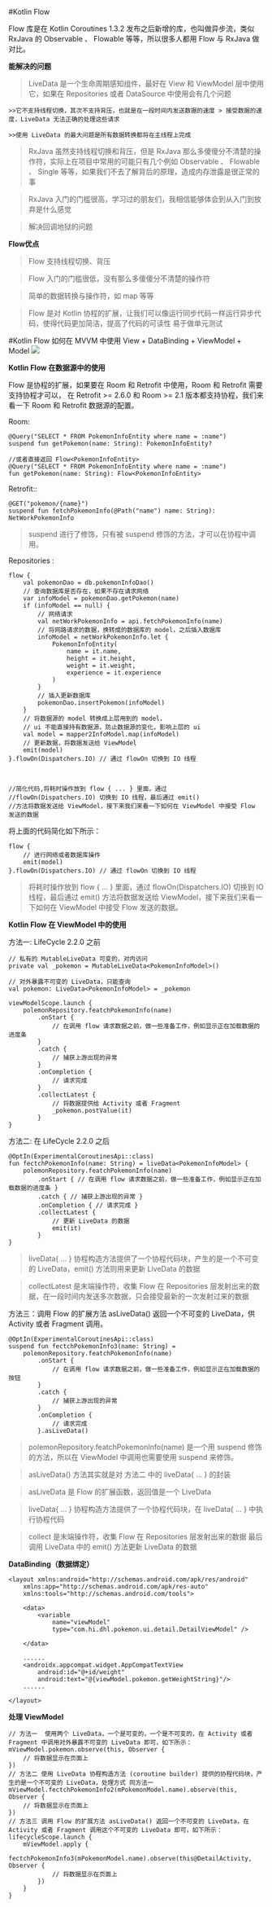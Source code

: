 #Kotlin Flow

Flow 库是在 Kotlin Coroutines 1.3.2 发布之后新增的库，也叫做异步流，类似 RxJava 的 Observable 、
 Flowable 等等，所以很多人都用 Flow 与 RxJava 做对比。

**能解决的问题**
>LiveData 是一个生命周期感知组件，最好在 View 和 ViewModel 层中使用它，如果在 Repositories 或者 DataSource 中使用会有几个问题

    >>它不支持线程切换，其次不支持背压，也就是在一段时间内发送数据的速度 > 接受数据的速度，LiveData 无法正确的处理这些请求
    
    >>使用 LiveData 的最大问题是所有数据转换都将在主线程上完成

>RxJava 虽然支持线程切换和背压，但是 RxJava 那么多傻傻分不清楚的操作符，实际上在项目中常用的可能只有几个例如 Observable 、 Flowable 、 Single 等等，如果我们不去了解背后的原理，造成内存泄露是很正常的事
 
>RxJava 入门的门槛很高，学习过的朋友们，我相信能够体会到从入门到放弃是什么感觉

>解决回调地狱的问题

**Flow优点**
>Flow 支持线程切换、背压

>Flow 入门的门槛很低，没有那么多傻傻分不清楚的操作符

>简单的数据转换与操作符，如 map 等等

>Flow 是对 Kotlin 协程的扩展，让我们可以像运行同步代码一样运行异步代码，使得代码更加简洁，提高了代码的可读性
 易于做单元测试
 
#Kotlin Flow 如何在 MVVM 中使用
View + DataBinding + ViewModel + Model 
![](imagers/ed6c64f9.png)


**Kotlin Flow 在数据源中的使用**

Flow 是协程的扩展，如果要在 Room 和 Retrofit 中使用，Room 和 Retrofit 需要支持协程才可以，
在 Retrofit >= 2.6.0 和 Room >= 2.1 版本都支持协程，我们来看一下 Room 和 Retrofit 数据源的配置。


Room:

    @Query("SELECT * FROM PokemonInfoEntity where name = :name")
    suspend fun getPokemon(name: String): PokemonInfoEntity?

    //或者直接返回 Flow<PokemonInfoEntity>
    @Query("SELECT * FROM PokemonInfoEntity where name = :name")
    fun getPokemon(name: String): Flow<PokemonInfoEntity>
Retrofit::

    @GET("pokemon/{name}")
    suspend fun fetchPokemonInfo(@Path("name") name: String): NetWorkPokemonInfo

>suspend 进行了修饰，只有被 suspend 修饰的方法，才可以在协程中调用。

Repositories :

    flow {
        val pokemonDao = db.pokemonInfoDao()
        // 查询数据库是否存在，如果不存在请求网络
        var infoModel = pokemonDao.getPokemon(name)
        if (infoModel == null) {
            // 网络请求
            val netWorkPokemonInfo = api.fetchPokemonInfo(name)
            // 将网路请求的数据，换转成的数据库的 model，之后插入数据库
            infoModel = netWorkPokemonInfo.let {
                PokemonInfoEntity(
                    name = it.name,
                    height = it.height,
                    weight = it.weight,
                    experience = it.experience
                )
            }
            // 插入更新数据库
            pokemonDao.insertPokemon(infoModel)
        }
        // 将数据源的 model 转换成上层用到的 model，
        // ui 不能直接持有数据源，防止数据源的变化，影响上层的 ui
        val model = mapper2InfoModel.map(infoModel)
        // 更新数据，将数据发送给 ViewModel
        emit(model)
    }.flowOn(Dispatchers.IO) // 通过 flowOn 切换到 IO 线程



    //简化代码,将耗时操作放到 flow { ... } 里面，通过 
    //flowOn(Dispatchers.IO) 切换到 IO 线程，最后通过 emit() 
    //方法将数据发送给 ViewModel，接下来我们来看一下如何在 ViewModel 中接受 Flow 发送的数据

将上面的代码简化如下所示：

    flow {
        // 进行网络或者数据库操作
        emit(model)
    }.flowOn(Dispatchers.IO) // 通过 flowOn 切换到 IO 线程
    
>将耗时操作放到 flow { ... } 里面，通过 flowOn(Dispatchers.IO) 切换到 IO 线程，最后通过 emit() 
方法将数据发送给 ViewModel，接下来我们来看一下如何在 ViewModel 中接受 Flow 发送的数据。
>

**Kotlin Flow 在 ViewModel 中的使用**

方法一: LifeCycle 2.2.0 之前
    
    // 私有的 MutableLiveData 可变的，对内访问
    private val _pokemon = MutableLiveData<PokemonInfoModel>()
    
    // 对外暴露不可变的 LiveData，只能查询
    val pokemon: LiveData<PokemonInfoModel> = _pokemon
    
    viewModelScope.launch {
        polemonRepository.featchPokemonInfo(name)
            .onStart {
                // 在调用 flow 请求数据之前，做一些准备工作，例如显示正在加载数据的进度条
            }
            .catch {
                // 捕获上游出现的异常
            }
            .onCompletion {
                // 请求完成
            }
            .collectLatest {
                // 将数据提供给 Activity 或者 Fragment
                _pokemon.postValue(it)
            }
    }

方法二:   在 LifeCycle 2.2.0 之后
  
    @OptIn(ExperimentalCoroutinesApi::class)
    fun fectchPokemonInfo(name: String) = liveData<PokemonInfoModel> {
        polemonRepository.featchPokemonInfo(name)
            .onStart { // 在调用 flow 请求数据之前，做一些准备工作，例如显示正在加载数据的进度条 }
            .catch { // 捕获上游出现的异常 }
            .onCompletion { // 请求完成 }
            .collectLatest {
                // 更新 LiveData 的数据
                emit(it)
            }
    }
    
>liveData{ ... } 协程构造方法提供了一个协程代码块，产生的是一个不可变的 LiveData，emit() 方法则用来更新 LiveData 的数据

>collectLatest 是末端操作符，收集 Flow 在 Repositories 层发射出来的数据，在一段时间内发送多次数据，只会接受最新的一次发射过来的数据

方法三：调用 Flow 的扩展方法 asLiveData() 返回一个不可变的 LiveData，供 Activity 或者 Fragment 调用。
  
    @OptIn(ExperimentalCoroutinesApi::class)
    suspend fun fectchPokemonInfo3(name: String) =
        polemonRepository.featchPokemonInfo(name)
            .onStart {
                // 在调用 flow 请求数据之前，做一些准备工作，例如显示正在加载数据的按钮
            }
            .catch {
                // 捕获上游出现的异常
            }
            .onCompletion {
                // 请求完成
            }.asLiveData()
    
>polemonRepository.featchPokemonInfo(name) 是一个用 suspend 修饰的方法，所以在 ViewModel 中调用也需要使用 suspend 来修饰。

>asLiveData() 方法其实就是对 方法二 中的 liveData{ ... } 的封装

>asLiveData 是 Flow 的扩展函数，返回值是一个 LiveData

> liveData{ ... } 协程构造方法提供了一个协程代码块，在 liveData{ ... } 中执行协程代码

> collect 是末端操作符，收集 Flow 在 Repositories 层发射出来的数据 最后调用 LiveData 中的 emit() 方法更新 LiveData 的数据

**DataBinding（数据绑定）**

    <layout xmlns:android="http://schemas.android.com/apk/res/android"
        xmlns:app="http://schemas.android.com/apk/res-auto"
        xmlns:tools="http://schemas.android.com/tools">
    
        <data>
            <variable
                name="viewModel"
                type="com.hi.dhl.pokemon.ui.detail.DetailViewModel" />
    
        </data>
    
        ......
        <androidx.appcompat.widget.AppCompatTextView
            android:id="@+id/weight"
            android:text="@{viewModel.pokemon.getWeightString}"/>
        ......
    
    </layout>
    
    
**处理 ViewModel**

    // 方法一  使用两个 LiveData，一个是可变的，一个是不可变的，在 Activity 或者 Fragment 中调用对外暴露不可变的 LiveData 即可，如下所示：
    mViewModel.pokemon.observe(this, Observer {
        // 将数据显示在页面上
    })
    // 方法二 使用 LiveData 协程构造方法 (coroutine builder) 提供的协程代码块，产生的是一个不可变的 LiveData，处理方式 同方法一
    mViewModel.fectchPokemonInfo2(mPokemonModel.name).observe(this, Observer {
        // 将数据显示在页面上
    })
    // 方法三 调用 Flow 的扩展方法 asLiveData() 返回一个不可变的 LiveData，在 Activity 或者 Fragment 调用这个不可变的 LiveData 即可，如下所示：
    lifecycleScope.launch {
        mViewModel.apply {
            fectchPokemonInfo3(mPokemonModel.name).observe(this@DetailActivity, Observer {
                // 将数据显示在页面上
            })
        }
    }